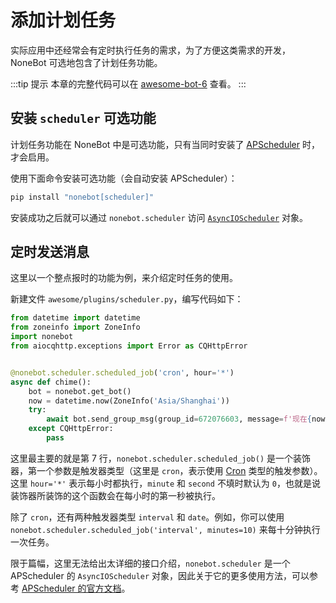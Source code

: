 # 添加计划任务

实际应用中还经常会有定时执行任务的需求，为了方便这类需求的开发，NoneBot 可选地包含了计划任务功能。

:::tip 提示
本章的完整代码可以在 [awesome-bot-6](https://github.com/nonebot/nonebot/tree/master/docs/guide/code/awesome-bot-6) 查看。
:::

## 安装 `scheduler` 可选功能

计划任务功能在 NoneBot 中是可选功能，只有当同时安装了 [APScheduler](https://github.com/agronholm/apscheduler) 时，才会启用。

使用下面命令安装可选功能（会自动安装 APScheduler）：

```bash
pip install "nonebot[scheduler]"
```

安装成功之后就可以通过 `nonebot.scheduler` 访问 [`AsyncIOScheduler`](https://apscheduler.readthedocs.io/en/latest/modules/schedulers/asyncio.html#apscheduler.schedulers.asyncio.AsyncIOScheduler) 对象。

## 定时发送消息

这里以一个整点报时的功能为例，来介绍定时任务的使用。

新建文件 `awesome/plugins/scheduler.py`，编写代码如下：

```python {7}
from datetime import datetime
from zoneinfo import ZoneInfo
import nonebot
from aiocqhttp.exceptions import Error as CQHttpError


@nonebot.scheduler.scheduled_job('cron', hour='*')
async def chime():
    bot = nonebot.get_bot()
    now = datetime.now(ZoneInfo('Asia/Shanghai'))
    try:
        await bot.send_group_msg(group_id=672076603, message=f'现在{now.hour}点整啦！')
    except CQHttpError:
        pass
```

这里最主要的就是第 7 行，`nonebot.scheduler.scheduled_job()` 是一个装饰器，第一个参数是触发器类型（这里是 `cron`，表示使用 [Cron](https://apscheduler.readthedocs.io/en/latest/modules/triggers/cron.html#module-apscheduler.triggers.cron) 类型的触发参数）。这里 `hour='*'` 表示每小时都执行，`minute` 和 `second` 不填时默认为 `0`，也就是说装饰器所装饰的这个函数会在每小时的第一秒被执行。

除了 `cron`，还有两种触发器类型 `interval` 和 `date`。例如，你可以使用 `nonebot.scheduler.scheduled_job('interval', minutes=10)` 来每十分钟执行一次任务。

限于篇幅，这里无法给出太详细的接口介绍，`nonebot.scheduler` 是一个 APScheduler 的 `AsyncIOScheduler` 对象，因此关于它的更多使用方法，可以参考 [APScheduler 的官方文档](https://apscheduler.readthedocs.io/en/latest/userguide.html)。
